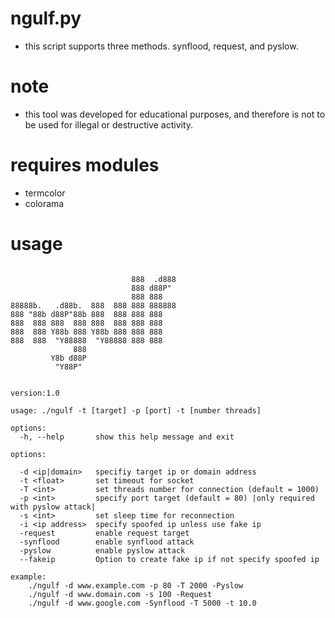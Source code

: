 # ngulf.py
* this script supports three methods. synflood, request, and pyslow. 

# note
* this tool was developed for educational purposes, and therefore is not to be used for illegal or destructive activity.


# requires modules
* termcolor
* colorama



# usage
```

                           888  .d888 
                           888 d88P"  
                           888 888    
88888b.   .d88b.  888  888 888 888888 
888 "88b d88P"88b 888  888 888 888    
888  888 888  888 888  888 888 888    
888  888 Y88b 888 Y88b 888 888 888    
888  888  "Y88888  "Y88888 888 888    
              888                     
         Y8b d88P                     
          "Y88P"                      
                                                                                        
                                                                                                      
version:1.0 

usage: ./ngulf -t [target] -p [port] -t [number threads]

options:
  -h, --help       show this help message and exit

options:

  -d <ip|domain>   specifiy target ip or domain address
  -t <float>       set timeout for socket
  -T <int>         set threads number for connection (default = 1000)
  -p <int>         specify port target (default = 80) |only required with pyslow attack|
  -s <int>         set sleep time for reconnection
  -i <ip address>  specify spoofed ip unless use fake ip
  -request         enable request target
  -synflood        enable synflood attack
  -pyslow          enable pyslow attack
  --fakeip         Option to create fake ip if not specify spoofed ip

example:
    ./ngulf -d www.example.com -p 80 -T 2000 -Pyslow
    ./ngulf -d www.domain.com -s 100 -Request
    ./ngulf -d www.google.com -Synflood -T 5000 -t 10.0

```
    
